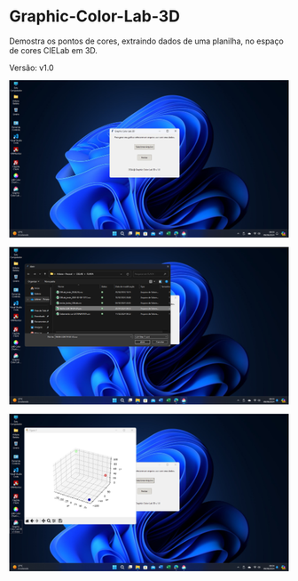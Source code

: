 # Graphic-Color-Lab-3D
Demostra os pontos de cores, extraindo dados de uma planilha, no espaço de cores CIELab em 3D.

Versão: v1.0

![Tela Inicial](/Captura1.png)

![Entrada de Dados](/Captura2.png)

![Gráfico](/Captura3.png)
